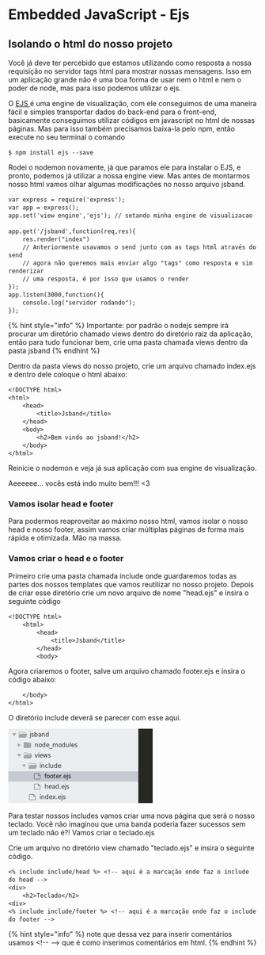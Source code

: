 # Embedded JavaScript - Ejs

## Isolando o html do nosso projeto

Você já deve ter percebido que estamos utilizando como resposta a nossa requisição no servidor tags html para mostrar nossas mensagens. Isso em um aplicação grande não é uma boa forma de usar nem o html e nem o poder de node, mas para isso podemos utilizar o ejs.

O [EJS ](http://ejs.co/)é uma engine de visualização, com ele conseguimos de uma maneira fácil e simples transportar dados do back-end para o front-end, basicamente conseguimos utilizar códigos em javascript no html de nossas páginas. Mas para isso também precisamos baixa-la pelo npm, então execute no seu terminal o comando

```
$ npm install ejs --save
```

Rodei o nodemon novamente, já que paramos ele para instalar o EJS, e pronto, podemos já utilizar a nossa engine view. Mas antes de montarmos nosso html vamos olhar algumas modificações no nosso arquivo jsband.

```text
var express = require('express');
var app = express();
app.set('view engine','ejs'); // setando minha engine de visualizacao

app.get('/jsband',function(req,res){
    res.render("index") 
    // Anteriormente usavamos o send junto com as tags html através do send
    // agora não queremos mais enviar algo "tags" como resposta e sim renderizar
    // uma resposta, é por isso que usamos o render
});
app.listen(3000,function(){
    console.log("servidor rodando");
});
```

{% hint style="info" %}
Importante: por padrão o nodejs sempre irá procurar um diretório chamado views dentro do diretório raiz da aplicação, então para tudo funcionar bem, crie uma pasta chamada views dentro da pasta jsband
{% endhint %}

Dentro da pasta views do nosso projeto, crie um arquivo chamado index.ejs e dentro dele coloque o html abaixo:

```text
<!DOCTYPE html>
<html>
    <head>
        <title>Jsband</title>
    </head>
    <body>
        <h2>Bem vindo ao jsband!</h2>
    </body>
</html>
```

Reinicie o nodemon e veja já sua aplicação com sua engine de visualização. 

Aeeeeee... vocês está indo muito bem!!! &lt;3

### Vamos isolar head e footer

Para podermos reaproveitar ao máximo nosso html, vamos isolar o nosso head e nosso footer, assim vamos criar múltiplas páginas de forma mais rápida e otimizada. Mão na massa.

### Vamos criar o head e o footer

Primeiro crie uma pasta chamada include onde guardaremos todas as partes dos nossos templates que vamos reutilizar no nosso projeto. Depois de criar esse diretório crie um novo arquivo de nome "head.ejs" e insira o seguinte código

```text
<!DOCTYPE html>
	<html>
		<head>
		    <title>Jsband</title>
		</head>
		<body>
```

Agora criaremos o footer, salve um arquivo chamado footer.ejs e insira o código abaixo:

```text
    </body>
</html>
```

O diretório include deverá se parecer com esse aqui.



![](.gitbook/assets/image%20%282%29.png)

Para testar nossos includes vamos criar uma nova página que será o nosso teclado. Você não imaginou que uma banda poderia fazer sucessos sem um teclado não é?! Vamos criar o teclado.ejs

Crie um arquivo no diretório view chamado "teclado.ejs" e insira o seguinte código.

```text
<% include include/head %> <!-- aqui é a marcação onde faz o include do head -->
<div>
    <h2>Teclado</h2>
<div>
<% include include/footer %> <!-- aqui é a marcação onde faz o include do footer -->
```

{% hint style="info" %}
note que dessa vez para inserir comentários usamos &lt;!-- --&gt; que é como inserimos comentários em html.
{% endhint %}

